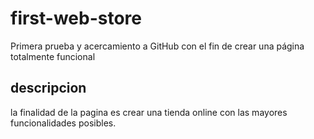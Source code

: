 # first-web-store
Primera prueba y acercamiento a GitHub con el fin de crear una página totalmente funcional

## descripcion
la finalidad de la pagina es crear una tienda online con las mayores funcionalidades posibles.

